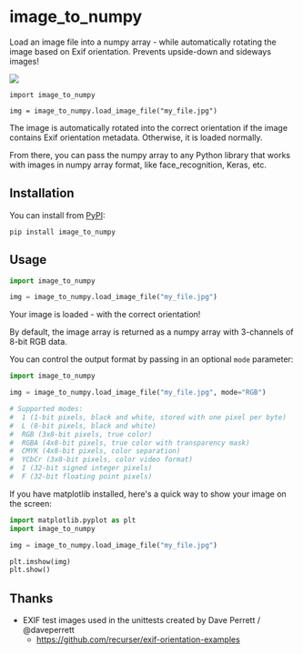 # image_to_numpy

Load an image file into a numpy array - while automatically rotating the image based on 
Exif orientation. Prevents upside-down and sideways images! 

![](https://user-images.githubusercontent.com/896692/66508645-6d9f6700-eac9-11e9-8e3c-51c1fcb92b87.png)

```
import image_to_numpy

img = image_to_numpy.load_image_file("my_file.jpg")
```

The image is automatically rotated into the correct orientation if the image contains Exif orientation metadata.
Otherwise, it is loaded normally.

From there, you can pass the numpy array to any Python library that works with images
in numpy array format, like face_recognition, Keras, etc.

## Installation

You can install from [PyPI](https://pypi.org/project/image_to_numpy/):

    pip install image_to_numpy

## Usage

 ```python
import image_to_numpy

img = image_to_numpy.load_image_file("my_file.jpg")
```

Your image is loaded - with the correct orientation! 

By default, the image array is returned as a numpy array 
with 3-channels of 8-bit RGB data.

You can control the output format by passing in an optional `mode` parameter:

 ```python
import image_to_numpy

img = image_to_numpy.load_image_file("my_file.jpg", mode="RGB")

# Supported modes:
#  1 (1-bit pixels, black and white, stored with one pixel per byte)
#  L (8-bit pixels, black and white)
#  RGB (3x8-bit pixels, true color)
#  RGBA (4x8-bit pixels, true color with transparency mask)
#  CMYK (4x8-bit pixels, color separation)
#  YCbCr (3x8-bit pixels, color video format)
#  I (32-bit signed integer pixels)
#  F (32-bit floating point pixels)
```


If you have matplotlib installed, here's a quick way to show your image
on the screen:

```python
import matplotlib.pyplot as plt
import image_to_numpy

img = image_to_numpy.load_image_file("my_file.jpg")

plt.imshow(img)
plt.show()
```

## Thanks

- EXIF test images used in the unittests created by Dave Perrett / @daveperrett
  - https://github.com/recurser/exif-orientation-examples
